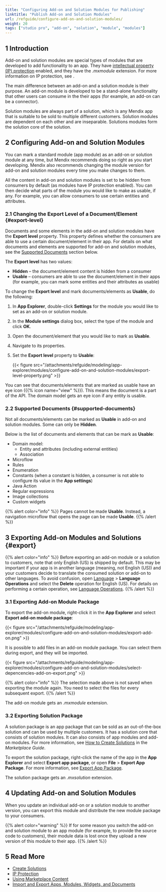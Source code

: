 ```yaml
---
title: "Configuring Add-on and Solution Modules for Publishing"
linktitle: "Publish Add-on and Solution Modules"
url: /refguide/configure-add-on-and-solution-modules/
weight: 20
tags: ["studio pro", "add-on", "solution", "module", "modules"]
---
```


## 1 Introduction

Add-on and solution modules are special types of modules that are developed to add functionality to an app. They have [intellectual property (IP) protection](/appstore/creating-content/sol-ip-protection/) enabled, and they have the *.mxmodule* extension. For more information on IP protection, see . 

The main difference between an add-on and a solution module is their purpose. An add-on module is developed to be a stand-alone functionality that other users can consume in the their apps (for example, an add-on can be a connector). 

Solution modules are always part of a solution, which is any Mendix app that is suitable to be sold to multiple different customers. Solution modules are dependent on each other and are inseparable. Solutions modules form the solution core of the solution. 

## 2 Configuring Add-on and Solution Modules

You can mark a standard module (app module) as an add-on or solution module at any time, but Mendix recommends doing so right as you start developing. Mendix also recommends changing the module version for add-on and solution modules every time you make changes to them. 

All the content in add-on and solution modules is set to be hidden from consumers by default (as modules have IP protection enabled). You can then decide what parts of the module you would like to make as usable, if any. For example, you can allow consumers to use certain entities and attributes. 

### 2.1 Changing the Export Level of a Document/Element {#export-level}

Documents and some elements in the add-on and solution modules have the **Export level** property. This property defines whether the consumers are able to use a certain document/element in their app. For details on what documents and elements are supported for add-on and solution modules, see the [Supported Documents](#supported-documents) section below. 

The **Export level** has two values:

* **Hidden** – the document/element content is hidden from a consumer
* **Usable** – consumers are able to use the document/element in their apps (for example, you can mark some entities and their attributes as usable)

To change the **Export level** and mark documents/elements as **Usable**, do the following:

1. In **App Explorer**, double-click **Settings** for the module you would like to set as an add-on or solution module. 
2. In the **Module settings** dialog box, select the type of the module and click **OK**.
3. Open the document/element that you would like to mark as **Usable**.
4. Navigate to its properties.
5. Set the **Export level** property to **Usable**:

    {{< figure src="/attachments/refguide/modeling/app-explorer/modules/configure-add-on-and-solution-modules/export-level-property.png" >}}   

You can see that documents/elements that are marked as usable have an eye icon ({{% icon name="view" %}}). This means the document is a part of the API. The domain model gets an eye icon if any entity is usable. 

### 2.2 Supported Documents {#supported-documents}

Not all documents/elements can be marked as **Usable** in add-on and solution modules. Some can only be **Hidden**. 

Below is the list of documents and elements that can be mark as **Usable**:

* Domain model:
    * Entity and attributes (including external entities)
    * Association
* Microflow
* Rules
* Enumeration
* Constants (when a constant is hidden, a consumer is not able to configure its value in the **App settings**)
* Java Action
* Regular expressions
* Image collections
* Custom widgets

{{% alert color="info" %}}
Pages cannot be made **Usable**. Instead, a navigation microflow that opens the page can be made **Usable**.
{{% /alert %}}

## 3 Exporting Add-on Modules and Solutions {#export}

{{% alert color="info" %}}
Before exporting an add-on module or a solution to customers, note that only English (US) is shipped by default. This may be important if your app is in another language (meaning, not English (US)) and your customers decide to translate the consumed solution or add-on to other languages. To avoid confusion, open [Language](/refguide/translatable-texts/) > **Language Operations** and select the **Delete** operation for English (US). For details on performing a certain operation, see [Language Operations](/refguide/language-operations/).
{{% /alert %}}

### 3.1 Exporting Add-on Module Package

To export the add-on module, right-click it in the **App Explorer** and select **Export add-on module package**: 

{{< figure src="/attachments/refguide/modeling/app-explorer/modules/configure-add-on-and-solution-modules/export-add-on.png" >}}

It is possible to add files in an add-on module package. You can select them during export, and they will be imported. 

{{< figure src="/attachments/refguide/modeling/app-explorer/modules/configure-add-on-and-solution-modules/select-depencencies-add-on-export.png" >}}

{{% alert color="info" %}}
The selection made above is not saved when exporting the module again. You need to select the files for every subsequent export.
{{% /alert %}}

The add-on module gets an *.mxmodule* extension.

### 3.2 Exporting Solution Package

A solution package is an app package that can be sold as an out-of-the-box solution and can be used by multiple customers. It has a solution core that consists of solution modules. It can also consists of app modules and add-on modules. For more information, see [How to Create Solutions](/appstore/creating-content/sol-solutions-guide/) in the *Marketplace Guide*.

To export the solution package, right-click the name of the app in the **App Explorer** and select **Export app package**, or open **File** > **Export App Package**. For more information, see [Export App Package](/refguide/export-app-package-dialog/).

The solution package gets an *.mxsolution* extension.

## 4 Updating Add-on and Solution Modules

When you update an individual add-on or a solution module to another version, you can export this module and distribute the new module package to your consumers. 

{{% alert color="warning" %}}
If for some reason you switch the add-on and solution module to an app module (for example, to provide the source code to customers), their module data is lost once they upload a new version of this module to their app.
{{% /alert %}}

## 5 Read More

* [Create Solutions](/appstore/creating-content/sol-solutions-guide/)
* [IP Protection](/appstore/creating-content/sol-ip-protection/)
* [Using Marketplace Content](/appstore/overview/use-content/)
* [Import and Export Apps, Modules, Widgets, and Documents](/refguide/import-and-export/)
